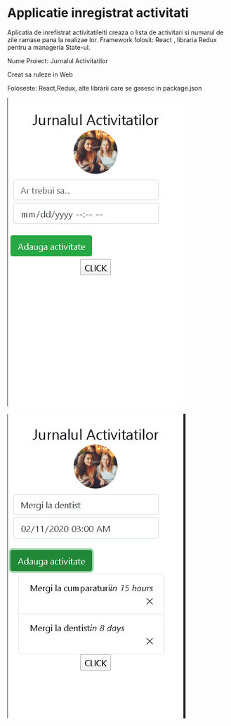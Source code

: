 # Applicatie inregistrat activitati
Aplicatia de inrefistrat activitatileiti creaza o lista de activitari si numarul de zile ramase pana la realizae lor.
Framework folosit: React , libraria Redux pentru a manageria State-ul.

Nume Proiect: Jurnalul Activitatilor

Creat sa ruleze in Web

Foloseste: React,Redux, alte librarii care se gasesc in package.json


![alt text](https://github.com/elenabeschieru/app_mobile_2020/blob/master/img_git/pic1.PNG)

![alt text](https://github.com/elenabeschieru/app_mobile_2020/blob/master/img_git/pic2.PNG)



